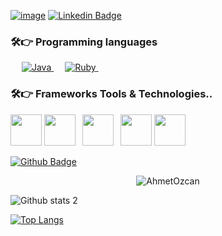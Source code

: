
[![image](https://img.shields.io/badge/AhmetOZCAN-send%20a%20mail-red?style=for-the-badge&logo=gmail&logoColor=red)](mailto:ozcanahmet94@gmail.com)
[![Linkedin Badge](https://img.shields.io/badge/AhmetOZCAN-follow%20on%20linkedin-blue?style=for-the-badge&logo=linkedin)](https://www.linkedin.com/in/-ahmetozcan/)

### 🛠️👉 Programming languages

<p align="left"> 
  &emsp;
  <a href="">
    <img alt="Java" src="https://img.shields.io/badge/java-%23F7DF1E.svg?logo=java&logoColor=white&color=orange"/>
  </a>
    &emsp;
  <a href="">
    <img alt="Ruby" src="https://img.shields.io/badge/sql-%23F7DF1E.svg?logo=ruby&logoColor=white&color=d9534f"/>
  </a>
      &emsp;
</p>

### 🛠️👉  Frameworks Tools & Technologies..
<p align="left">
  <code><img height="50" src="https://www.vectorlogo.zone/logos/springio/springio-ar21.svg"></code>
  <code><img height="50" src="https://www.vectorlogo.zone/logos/docker/docker-official.svg"></code>
  <code> <img height="50" src="https://www.vectorlogo.zone/logos/postgresql/postgresql-vertical.svg"> </code>
   <code><img height="50" src="https://www.vectorlogo.zone/logos/getpostman/getpostman-ar21.svg"></code>
 <code><img height="50" src="https://www.vectorlogo.zone/logos/hibernate/hibernate-ar21.svg"></code>
</p>



[![Github Badge](https://img.shields.io/badge/-Github-000?style=quare&labelColor=000&logo=Github&logoColor=white&link=link)](https://github.com/aozcann)

<p align="center"><img src="https://github-readme-streak-stats.herokuapp.com/?user=aozcann&theme=algolia" alt="AhmetOzcan"  /></p>

![Github stats 2](https://github-readme-stats.vercel.app/api?username=aozcann&show_icons=true&theme=radical)

[![Top Langs](https://github-readme-stats.vercel.app/api/top-langs?username=aozcann&show_icons=true&locale=en&layout=compact&theme=chartreuse-dark&"%20alt="ovi)](https://github.com/aozcann)

<!---
aozcann/aozcann is a ✨ special ✨ repository because its `README.md` (this file) appears on your GitHub profile.
You can click the Preview link to take a look at your changes.
--->
